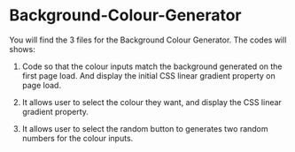 # Background-Colour-Generator

You will find the 3 files for the Background Colour Generator. The codes will shows:

1. Code so that the colour inputs match the background generated on the first page load. And display the initial CSS linear gradient property on page load.

2. It allows user to select the colour they want, and display the CSS linear gradient property.

3. It allows user to select the random button to generates two random numbers for the colour inputs.


